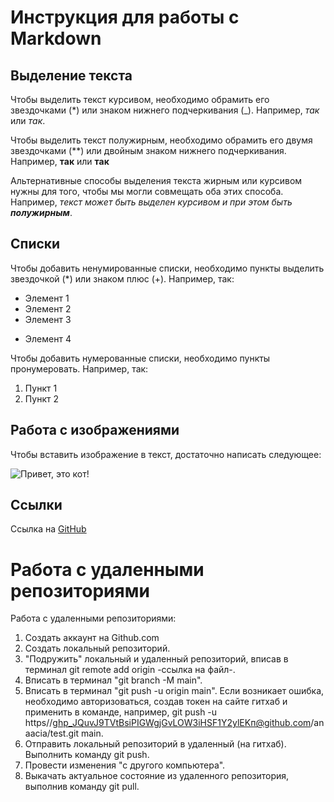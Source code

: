 # Инструкция для работы с Markdown


## Выделение текста

Чтобы выделить текст курсивом, необходимо обрамить его звездочками (*) или знаком нижнего подчеркивания (_). Например, *так* или _так_.

Чтобы выделить текст полужирным, необходимо обрамить его двумя звездочками (**) или двойным знаком нижнего подчеркивания. Например, **так** или __так__

Альтернативные способы выделения текста жирным или курсивом нужны для того, чтобы мы могли совмещать оба этих способа. Например, _текст может быть выделен курсивом и при этом быть **полужирным**_.

## Списки

Чтобы добавить ненумированные списки, необходимо пункты выделить звездочкой (*) или знаком плюс (+). Например, так:
* Элемент 1
* Элемент 2
* Элемент 3
+ Элемент 4

Чтобы добавить нумерованные списки, необходимо пункты пронумеровать. Например, так:
1. Пункт 1
2. Пункт 2

## Работа с изображениями

Чтобы вставить изображение в текст, достаточно написать следующее:

![Привет, это кот!](avatar906.jpg)

## Ссылки

Ссылка на [GitHub](https://github.com/)




# Работа с удаленными репозиториями

Работа с удаленными репозиториями:

1. Создать аккаунт на Github.com 
2. Создать локальный репозиторий.
3. "Подружить" локальный и удаленный репозиторий, вписав в терминал git remote add origin -ссылка на файл-.
4. Вписать в терминал "git branch -M main".
5. Вписать в терминал "git push -u origin main". Если возникает ошибка, необходимо авторизоваться, создав токен на сайте гитхаб и применить в команде, например, git push -u https//ghp_JQuvJ9TVtBsiPIGWgjGvLOW3iHSF1Y2ylEKп@github.com/anaacia/test.git main.
4. Отправить локальный репозиторий в удаленный (на гитхаб). Выполнить команду git push.
5. Провести изменения "с другого компьютера".
6. Выкачать актуальное состояние из удаленного репозитория, выполнив команду git pull.
